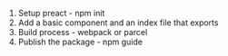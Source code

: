 

1. Setup preact - npm init
2. Add a basic component and an index file that exports
3. Build process - webpack or parcel
4. Publish the package - npm guide